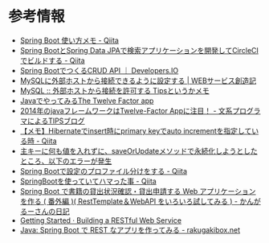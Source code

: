 参考情報
========

* [Spring Boot 使い方メモ - Qiita](http://qiita.com/opengl-8080/items/05d9490d6f0544e2351a)
* [Spring BootとSpring Data JPAで検索アプリケーションを開発してCircleCIでビルドする - Qiita](http://qiita.com/rubytomato@github/items/7551b02abc34054301c0)
* [Spring BootでつくるCRUD API ｜ Developers.IO](http://dev.classmethod.jp/server-side/java/spring-boot_crud-api/)
* [MySQLに外部ホストから接続できるように設定する | WEBサービス創造記](http://linuxserver.jp/%E3%82%B5%E3%83%BC%E3%83%90%E6%A7%8B%E7%AF%89/db/mysql/%E5%A4%96%E9%83%A8%E6%8E%A5%E7%B6%9A%E8%A8%B1%E5%8F%AF%E8%A8%AD%E5%AE%9A)
* [MySQL :: 外部ホストから接続を許可する Tipsというかメモ](http://tm.root-n.com/database:mysql:setup:allow_connect_remote_host)
* [JavaでやってみるThe Twelve Factor app](http://www.slideshare.net/nabedge/java-the-twelve-factor-app)
* [2014年のjavaフレームワークはTwelve-Factor Appに注目！ - 文系プログラマによるTIPSブログ](http://www.bunkei-programmer.net/entry/2014/08/14/172129)
* [【メモ】Hibernateでinsert時にprimary keyでauto incrementを指定している時 - Qiita](http://qiita.com/Kawata/items/62cbe83789b5a3c94bf7)
* [主キーに何も値を入れずに、saveOrUpdateメソッドで永続化しようとしたところ、以下のエラーが発生](http://d.hatena.ne.jp/kattun_RakThai/20090902/1251857714)
* [Spring Bootで設定のプロファイル分けをする - Qiita](http://qiita.com/mas0061/items/4dd9c54a6bc69b564a02)
* [SpringBootを使っていてハマった事 - Qiita](http://qiita.com/yakumo/items/026fc4274ac2692e4947)
* [Spring Boot で書籍の貸出状況確認・貸出申請する Web アプリケーションを作る ( 番外編 )( RestTemplate＆WebAPI をいろいろ試してみる ) - かんがるーさんの日記](http://ksby.hatenablog.com/entry/2015/08/30/201301)
* [Getting Started · Building a RESTful Web Service](https://spring.io/guides/gs/rest-service/)
* [Java: Spring Boot で REST なアプリを作ってみる - rakugakibox.net](http://blog.rakugakibox.net/entry/2014/11/23/java_spring_boot_rest)
